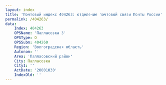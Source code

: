 ```yaml
---
layout: index
title: 'Почтовый индекс 404263: отделение почтовой связи Почты России'
permalink: /404263/
data:
    Index: 404263
    OPSName: 'Палласовка 3'
    OPSType: О
    OPSSubm: 404260
    Region: 'Волгоградская область'
    Autonom: ''
    Area: 'Палласовский район'
    City: Палласовка
    City1: ''
    ActDate: '20001030'
    IndexOld: ''
---
```

